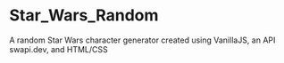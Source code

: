 # Star_Wars_Random
A random Star Wars character generator created using VanillaJS, an API swapi.dev, and HTML/CSS
